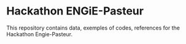 # Hackathon ENGiE-Pasteur
This repository contains data, exemples of codes, references for the Hackathon Engie-Pasteur.

